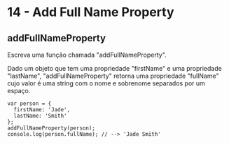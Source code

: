 # 14 - Add Full Name Property

## addFullNameProperty

Escreva uma função chamada "addFullNameProperty".

Dado um objeto que tem uma propriedade "firstName" e uma propriedade "lastName", "addFullNameProperty" retorna uma propriedade "fullName" cujo valor é uma string com o nome e sobrenome separados por um espaço.

```text
var person = {
  firstName: 'Jade',
  lastName: 'Smith'
};
addFullNameProperty(person);
console.log(person.fullName); // --> 'Jade Smith'
```

